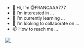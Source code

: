- 👋 Hi, I’m @FRANCAAA777
- 👀 I’m interested in ...
- 🌱 I’m currently learning ...
- 💞️ I’m looking to collaborate on ...
- 📫 How to reach me ...

![](https://www.google.com/url?sa=i&url=https%3A%2F%2Fgifdb.com%2Fnaruto&psig=AOvVaw1ckTVVCiaGl9LgrAw4qJSJ&ust=1691798752785000&source=images&cd=vfe&opi=89978449&ved=0CBEQjRxqFwoTCKDs0NCn04ADFQAAAAAdAAAAABAE).
